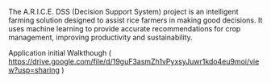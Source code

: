 The A.R.I.C.E. DSS (Decision Support System) project is an intelligent farming solution designed to assist rice farmers in making good decisions. It uses machine learning to provide accurate recommendations for crop management, improving productivity and sustainability.

Application initial Walkthough ( https://drive.google.com/file/d/19guF3asmZh1vPyxsyJuwr1kdo4eu9moi/view?usp=sharing )
